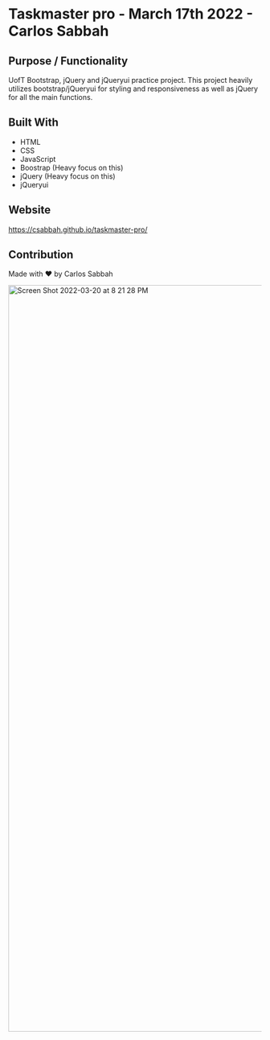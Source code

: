 # Taskmaster pro - March 17th 2022 - Carlos Sabbah

## Purpose / Functionality

UofT Bootstrap, jQuery and jQueryui practice project. This project heavily utilizes bootstrap/jQueryui for styling and responsiveness as well as jQuery for all the main functions.  
## Built With

- HTML
- CSS
- JavaScript
- Boostrap (Heavy focus on this)
- jQuery (Heavy focus on this)
- jQueryui

## Website

https://csabbah.github.io/taskmaster-pro/

## Contribution

Made with ❤️ by Carlos Sabbah

<img width="1484" alt="Screen Shot 2022-03-20 at 8 21 28 PM" src="https://user-images.githubusercontent.com/91699101/159192401-124a6940-d677-4f49-bf95-dbaed67bfadb.png">
